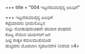 +++
title = "004 ಇಟ್ಟಣಿಸುವರಿಸೈನ್ಯ ಜಲಧಿಗೆ"

+++
ಇಟ್ಟಣಿಸುವರಿಸೈನ್ಯ ಜಲಧಿಗೆ  
ಕಟ್ಟೆಯಾದನು ಭೀಮನೊಬ್ಬನ  
ಬಿಟ್ಟು ನೋಡುವುದುಚಿತವೇ ಪರಿವಾರ ಪಂಥದಲಿ  
ಕೊಟ್ಟ ನೇಮವ ಯಮಳರಿಗೆ ಜಗ  
ಜಟ್ಟಿ ಸಾತ್ಯಕಿ ಕಮಲಮುಖಿಯೊಡ  
ಹುಟ್ಟಿದನು ಮೊದಲಾಗಿ ನೃಪಜನವೇಳಿ ನೀವೆಂದ      ॥4॥